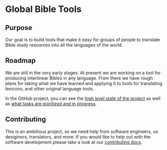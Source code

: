 # Global Bible Tools

## Purpose

Our goal is to build tools that make it easy for groups of people to translate Bible study resources into all the languages of the world.

## Roadmap

We are still in the very early stages. At present we are working on a tool for producing interlinear Bibles in any language. From there we have rough plans for taking what we have learned and applying it to tools for translating lexicons, and other original language tools.

In the GitHub project, you can see the [high level state of the project](https://github.com/users/arrocke/projects/1/views/5) as well as [what tasks are pioritized and in progress](https://github.com/users/arrocke/projects/1/views/1).

## Contributing

This is an ambitious project, so we need help from software engineers, ux desiginers, translators, and more. If you would like to help out with the software development please take a look at our [contributing docs](./docs/contributing.md).
